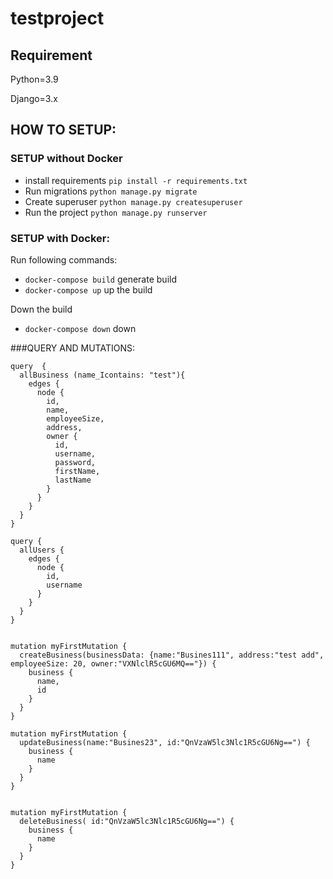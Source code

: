 # testproject

## Requirement
Python=3.9

Django=3.x

## HOW TO SETUP:

### SETUP without Docker

- install requirements
`pip install -r requirements.txt`
- Run migrations `python manage.py migrate`
- Create superuser `python manage.py createsuperuser`
- Run the project  `python manage.py runserver`


### SETUP with Docker:
Run following commands:
- `docker-compose build` generate build
- `docker-compose up` up the build

Down the build
- `docker-compose down` down



###QUERY AND MUTATIONS:
````
query  {
  allBusiness (name_Icontains: "test"){
    edges {
      node {
        id,
        name,
        employeeSize,
        address,
        owner {
          id,
          username,
          password,
          firstName,
          lastName
        }
      }
    }
  }
}

query {
  allUsers {
    edges {
      node {
        id,
        username
      }
    }
  }
}


mutation myFirstMutation {
  createBusiness(businessData: {name:"Busines111", address:"test add", employeeSize: 20, owner:"VXNlclR5cGU6MQ=="}) {
    business {
      name,
      id
    }	
  }
}

mutation myFirstMutation {
  updateBusiness(name:"Busines23", id:"QnVzaW5lc3Nlc1R5cGU6Ng==") {
    business {
      name
    }	
  }
}


mutation myFirstMutation {
  deleteBusiness( id:"QnVzaW5lc3Nlc1R5cGU6Ng==") {
    business {
      name
    }	
  }
}

